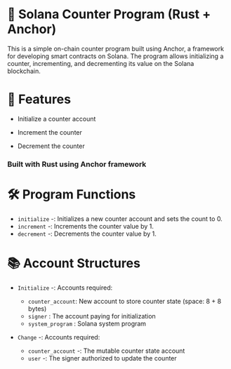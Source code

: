 # 🧮 Solana Counter Program (Rust + Anchor)
This is a simple on-chain counter program built using Anchor, a framework for developing smart contracts on Solana. The program allows initializing a counter, incrementing, and decrementing 
its value on the Solana blockchain.

# 🚀 Features
- Initialize a counter account

- Increment the counter

- Decrement the counter

### Built with Rust using Anchor framework

# 🛠️ Program Functions

- `initialize` -: Initializes a new counter account and sets the count to 0.
- `increment`  -: Increments the counter value by 1.
- `decrement`  -: Decrements the counter value by 1.

# 📚 Account Structures

- `Initialize` -:
   Accounts required:
    - `counter_account`: New account to store counter state (space: 8 + 8 bytes)
    - `signer` : The account paying for initialization
    - `system_program` : Solana system program

- `Change` -:
   Accounts required:
     - `counter_account` -: The mutable counter state account
     - `user` -: The signer authorized to update the counter
  


